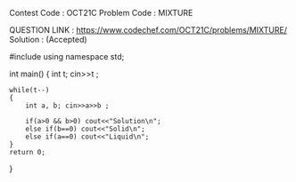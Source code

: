 Contest Code : OCT21C
Problem Code : MIXTURE

QUESTION LINK : https://www.codechef.com/OCT21C/problems/MIXTURE/
Solution : (Accepted)


#include <iostream>
using namespace std;

int main() 
{
	int t; cin>>t ;
  
	while(t--)
	{
	    int a, b; cin>>a>>b ;
      
	    if(a>0 && b>0) cout<<"Solution\n";
	    else if(b==0) cout<<"Solid\n";
	    else if(a==0) cout<<"Liquid\n";
	}
	return 0;
}
  
  
